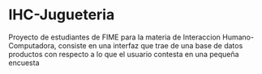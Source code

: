 # IHC-Jugueteria
Proyecto de estudiantes de FIME para la materia de Interaccion Humano-Computadora, consiste en una interfaz que trae de una base de datos productos con respecto a lo que el usuario contesta en una pequeña encuesta 
